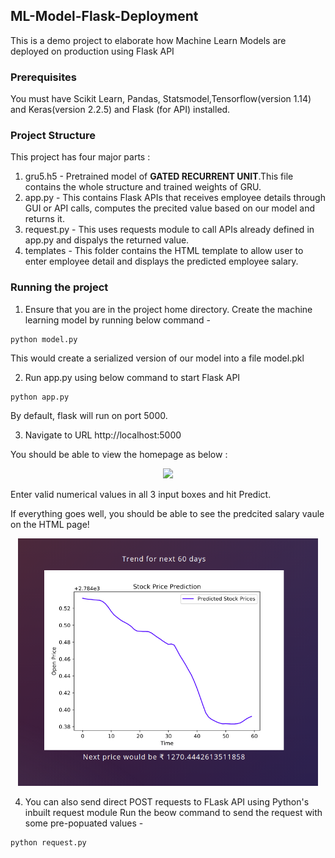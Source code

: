 ## ML-Model-Flask-Deployment
This is a demo project to elaborate how Machine Learn Models are deployed on production using Flask API

### Prerequisites
You must have Scikit Learn, Pandas, Statsmodel,Tensorflow(version 1.14) and Keras(version 2.2.5) and Flask (for API) installed.

### Project Structure
This project has four major parts :
1. gru5.h5 - Pretrained model of **GATED RECURRENT UNIT**.This file contains the whole structure and trained weights of GRU.
2. app.py - This contains Flask APIs that receives employee details through GUI or API calls, computes the precited value based on our model and returns it.
3. request.py - This uses requests module to call APIs already defined in app.py and dispalys the returned value.
4. templates - This folder contains the HTML template to allow user to enter employee detail and displays the predicted employee salary.

### Running the project
1. Ensure that you are in the project home directory. Create the machine learning model by running below command -
```
python model.py
```
This would create a serialized version of our model into a file model.pkl

2. Run app.py using below command to start Flask API
```
python app.py
```
By default, flask will run on port 5000.

3. Navigate to URL http://localhost:5000

You should be able to view the homepage as below :
<p align = "center">
<img src = "http://www.thepythonblog.com/wp-content/uploads/2019/02/Homepage.png" width = 480>
</p>

Enter valid numerical values in all 3 input boxes and hit Predict.

If everything goes well, you should  be able to see the predcited salary vaule on the HTML page!
<p align = "center">
<img src = "Screenshot from 2020-04-18 01-54-15.png" width = 480>
</p>

4. You can also send direct POST requests to FLask API using Python's inbuilt request module
Run the beow command to send the request with some pre-popuated values -
```
python request.py
```
